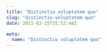 ```yaml
---
title: "Distinctio voluptatem quo"
slug: "distinctio-voluptatem-quo"
date: 2021-02-15T15:52:48Z

meta:
  name: "Distinctio voluptatem quo"
---
```


